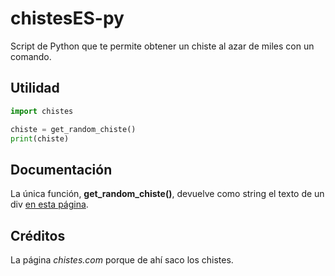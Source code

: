 # chistesES-py
Script de Python que te permite obtener un chiste al azar de miles con un comando.

## Utilidad
```python
import chistes

chiste = get_random_chiste()
print(chiste)
```

## Documentación
La única función, **get_random_chiste()**, devuelve como string el texto de un div [en esta página](http://www.chistes.com/ChisteAlAzar.asp?n=3).

## Créditos
La página _chistes.com_ porque de ahí saco los chistes.
